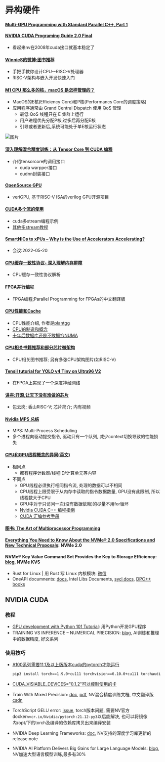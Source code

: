 # 异构硬件

#### [Multi-GPU Programming with Standard Parallel C++, Part 1](https://developer.nvidia.com/blog/multi-gpu-programming-with-standard-parallel-c-part-1)

#### [NVIDIA CUDA Programing Guide 2.0 Final](https://www.nvidia.cn/docs/IO/57399/NVIDIA_CUDA_Programming_Guide_2.0Final.pdf)

* 看起来nv在2008年cuda接口就基本稳定了

#### [WinnieS的微博:图书推荐](https://weibo.com/2144454703/LrzAQcqD4)

* 手把手教你设计CPU--RISC-V处理器
* RISC-V架构与嵌入开发快速入门

#### [M1 CPU 那么多的核，macOS 是怎样管理的？](https://sspai.com/post/73048)

* MacOS的E核(Efficiency Core)和P核(Performancs Core的调度策略)
* 应用程序通常由 Grand Central Dispatch 使用 QoS 管理
  * 最低 QoS 线程只在 E 集群上运行
  * 用户进程优先分配P核,过多后再分配E核
  * 引导或者更新后,系统可能处于单E核运行状态

![图片](https://cdn.sspai.com/editor/u_/c9q8lhtb34t9etjhlvq0.png?imageView2/2/w/1120/q/90/interlace/1/ignore-error/1)

#### [深入理解混合精度训练：从 Tensor Core 到 CUDA 编程](https://mp.weixin.qq.com/s/CBGymNbAN4pD31oe70-Klw)

* 介绍tensorcore的调用接口
  * cuda warpper接口
  * cudnn封装接口

#### [OpenSource GPU](https://github.com/hughperkins/VeriGPU)

* veriGPU, 基于RISC-V ISA的verilog GPU开源项目

#### [CUDA多个流的使用](https://blog.51cto.com/u_15127618/3929160)

* cuda多stream编程示例
* [其他多stream教程](https://zhuanlan.zhihu.com/p/51402722)

#### [SmartNICs to xPUs – Why is the Use of Accelerators Accelerating?](https://www.brighttalk.com/webcast/663/536971)

* 会议:2022-05-20

#### [CPU缓存一致性协议- 深入理解内存屏障](icefrozen.github.io/article/why-memory-barriers-1/)

* CPU缓存一致性协议解析

#### [FPGA并行编程](xupsh.github.io/pp4fpgas-cn/)

* FPGA编程;Parallel Programming for FPGAs的中文翻译版

#### [CPU性能和Cache](https://plantegg.github.io/2021/07/19/CPU%E6%80%A7%E8%83%BD%E5%92%8CCACHE/)

* CPU性能介绍, 作者是[plantgg](https://weibo.com/n/plantegg)
* [CPU的制造和概念](https://plantegg.github.io/2021/06/01/CPU的制造和概念)
* [十年后数据库还是不敢拥抱NUMA](https://plantegg.github.io/2021/05/14/十年后数据库还是不敢拥抱NUMA/)

#### [CPU相关书籍推荐和部分芯片微架构](https://zhuanlan.zhihu.com/p/497495797?utm_source=com.microsoft.todos&utm_medium=social&utm_oi=49336847171584)

* CPU相关图书推荐; 另有多张CPU架构图片(如RISC-V)

#### [Tensil tutorial for YOLO v4 Tiny on Ultra96 V2](https://k155la3.blog/2022/04/04/tensil-tutorial-for-yolo-v4-tiny-on-ultra96-v2/?continueFlag=bfad8aef2f2b537615f634a87deb0d67)

* 在FPGA上实现了一个深度神经网络

#### [讲座:开源,让天下没有难做的芯片](https://mp.weixin.qq.com/s/R8a7F7_QLoBuBpi-bncqAg)

* 包云岗; 香山RISC-V; 芯片简介; 内有视频

#### [Nvidia MPS 总结](https://asphelzhn.github.io/2019/04/14/tensor_09_MPS/)

* MPS: Multi-Process Scheduling
* 多个进程向驱动提交指令, 驱动只有一个队列, 减少context切换导致的性能损失

#### [CPU和GPU线程概念的异同(英文)](https://itnext.io/graphics-processors-gpus-under-the-hood-4522dbec777d)

* 相同点
  * 都有程序计数器/线程ID/计算单元等内容
* 不同点
  * GPU线程必须执行相同指令流, 处理的数据可以不相同
  * CPU线程上限受限于从内存中读取的指令数据数量, GPU没有此限制, 所以线程数大于CPU
  * GPU中对于只访问一次(没有数据依赖)的尽量不用for循环
  * [Nvidia CUDA C++ 编程指南](https://docs.nvidia.com/cuda/cuda-c-programming-guide/index.html)
  * [CUDA 汇编参考手册](https://docs.nvidia.com/cuda/cuda-binary-utilities/index.html#instruction-set-ref)

#### [图书: The Art of Multiprocessor Programming](http://cs.ipm.ac.ir/asoc2016/Resources/Theartofmulticore.pdf)

#### [Everything You Need to Know About the NVMe® 2.0 Specifications and New Technical Proposals](https://nvmexpress.org/everything-you-need-to-know-about-the-nvme-2-0-specifications-and-new-technical-proposals/): NVMe 2.0

#### NVMe® Key Value Command Set Provides the Key to Storage Efficiency: [blog](https://nvmexpress.org/nvme-key-value-command-set-provides-the-key-to-storage-efficiency/), NVMe KVS

* Rust for Linux | 用 Rust 写 Linux 内核模块: [微信](https://mp.weixin.qq.com/s/m2eZ0lEzQHjrNVC6YCC_IA)
* OneAPI documnents: [docs](https://www.intel.cn/content/www/cn/zh/developer/tools/oneapi/documentation-library.html?s=Newest), Intel Libs Documents, [sycl docs](https://www.intel.cn/content/www/cn/zh/developer/tools/oneapi/data-parallel-c-plus-plus.html#gs.6oqu0b), [DPC++ books](https://resource-cms.springernature.com/springer-cms/rest/v1/content/17382710/data/v1)


## NVIDIA CUDA

### 教程

* [GPU development with Python 101 Tutorial](https://github.com/jacobtomlinson/gpu-python-tutorial): 用Python开发GPU程序
* TRAINING VS INFERENCE – NUMERICAL PRECISION: [blog](https://frankdenneman.nl/2022/07/26/training-vs-inference-numerical-precision/), AI训练和推理中的数据精度, 好文系列

### 使用技巧

* [A100系列需要11.1及以上版版本cuda的pytorch才能运行](https://stackoverflow.com/questions/66992585/how-does-one-use-pytorch-cuda-with-an-a100-gpu)

  ```bash
  pip3 install torch==1.9.0+cu111 torchvision==0.10.0+cu111 torchaudio==0.9.0 -f https://download.pytorch.org/whl/torch_stable.html
  ```
* [CUDA_VISIABLE_DEVICES="0,1,2"可以控制使用的卡](https://developer.nvidia.com/zh-cn/blog/cuda-pro-tip-control-gpu-visibility-cuda_visible_devices/)
* Train With Mixed Precision: [doc](https://docs.nvidia.com/deeplearning/performance/mixed-precision-training/index.html), [pdf](https://docs.nvidia.com/deeplearning/performance/pdf/Training-Mixed-Precision-User-Guide.pdf), NV混合精度训练文档, 中文翻译版[csdn](https://blog.csdn.net/baidu_32048673/article/details/103715333)
* TorchScript GELU error: [issue](https://github.com/triton-inference-server/server/issues/3909), torch版本问题, 需要NV官方docker```nvcr.io/Nvidia/pytorch:21.12-py3```以后能解决, 也可以将镜像内/opt/下的torch及编译的依赖库拷贝出来编译安装
* NVIDIA Deep Learning Frameworks: [doc](https://docs.nvidia.com/deeplearning/frameworks/index.html), NV支持的深度学习库更新的release note
* NVIDIA AI Platform Delivers Big Gains for Large Language Models: [blog](https://developer.nvidia.com/blog/nvidia-ai-platform-delivers-big-gains-for-large-language-models/), NV加速大型语言模型训练,最多有30%